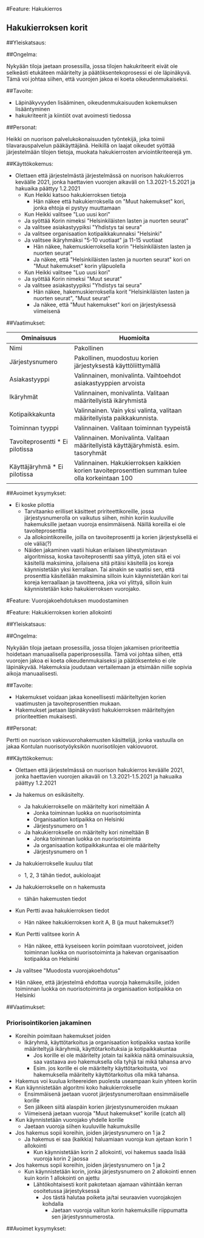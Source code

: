 #Feature: Hakukierros

## Hakukierroksen korit

##Yleiskatsaus:

##Ongelma:

Nykyään tiloja jaetaan prosessilla, jossa tilojen hakukriteerit eivät ole selkeästi etukäteen määritelty
ja päätöksentekoprosessi ei ole läpinäkyvä. Tämä voi johtaa siihen, että vuorojen jakoa 
ei koeta oikeudenmukaiseksi. 

##Tavoite:
* Läpinäkyvyyden lisääminen, oikeudenmukaisuuden kokemuksen lisääntyminen
* hakukriteerit ja kiintiöt ovat avoimesti tiedossa

##Personat:

Heikki on nuorison palvelukokonaisuuden työntekijä,
joka toimii tilavarauspalvelun pääkäyttäjänä.
Heikillä on laajat oikeudet syöttää järjestelmään tilojen tietoja,
muokata hakukierrosten arviointikriteerejä ym.

##Käyttökokemus:

* Olettaen että järjestelmästä järjestelmässä on nuorison hakukierros keväälle 2021,
jonka haettavien vuorojen aikaväli on 1.3.2021-1.5.2021 ja hakuaika päättyy 1.2.2021
    * Kun Heikki katsoo hakukierroksen tietoja
        * Hän näkee että hakukierroksella on "Muut hakemukset" kori, jonka ehtoja ei pystyy muuttamaan
    * Kun Heikki valitsee "Luo uusi kori"
    * Ja syöttää Korin nimeksi "Helsinkiläisten lasten ja nuorten seurat"
    * Ja valitsee asiakastyypiksi "Yhdistys tai seura"
    * Ja valitsee organisaation kotipaikkakunnaksi "Helsinki"
    * Ja valitsee ikäryhmäksi "5-10 vuotiaat" ja 11-15 vuotiaat
        * Hän näkee, hakemuskierroksella korin "Helsinkiläisten lasten ja nuorten seurat"
        * Ja näkee, että "Helsinkiläisten lasten ja nuorten seurat" kori on "Muut hakemukset" korin yläpuolella
    * Kun Heikki valitsee "Luo uusi kori"
    * Ja syöttää Korin nimeksi "Muut seurat"
    * Ja valitsee asiakastyypiksi "Yhdistys tai seura"
        * Hän näkee, hakemuskierroksella korit "Helsinkiläisten lasten ja nuorten seurat", "Muut seurat" 
        * Ja näkee, että "Muut hakemukset" kori on järjestyksessä viimeisenä

##Vaatimukset:

| Ominaisuus                      | Huomioita                                                                                        |
|---------------------------------|--------------------------------------------------------------------------------------------------|
| Nimi                            | Pakollinen                                                                                       |
| Järjestysnumero                 | Pakollinen, muodostuu korien järjestyksestä käyttöliittymällä                                    |
| Asiakastyyppi                   | Valinnainen, monivalinta. Vaihtoehdot asiakastyyppien arvoista                                   |
| Ikäryhmät                       | Valinnainen, monivalinta. Valitaan määritellyistä ikäryhmistä                                    |
| Kotipaikkakunta                 | Valinnainen. Vain yksi valinta, valitaan määritellyista paikkakunnista.                          |
| Toiminnan tyyppi                | Valinnainen. Valitaan toiminnan tyypeistä                                                        |
| Tavoiteprosentti * Ei pilotissa | Valinnainen. Monivalinta. Valitaan määritellyistä käyttäjäryhmistä.   esim. tasoryhmät           |
| Käyttäjäryhmä * Ei pilotissa    | Valinnainen. Hakukierroksen kaikkien korien tavoiteprosenttien summan tulee olla korkeintaan 100 |

##Avoimet kysymykset:
* Ei koske pilottia
    * Tarvitaanko erilliset käsitteet pririteettikoreille, jossa järjestysnumerolla on vaikutus siihen,
mihin koriin kuuluville hakemuksille jaetaan vuoroja ensimmäisenä. Näillä koreilla ei ole tavoiteprosenttia 
    * Ja allokointikoreille, joilla on tavoiteprosentti ja korien järjestyksellä ei ole väliä(?)
    * Näiden jakaminen vaatii hiukan erilaisen lähestymistavan algoritmissa, koska tavoiteprosentti saa ylittyä,
    joten sitä ei voi käsitellä maksimina, jollaisena sitä pitäisi käsitellä jos koreja käynnistetään yksi kerrallaan. 
    Tai ainakin se vaatisi sen, että prosenttia käsitellään maksimina silloin kuin käynnistetään kori tai koreja kerraallaan
    ja tavoitteena, joka voi ylittyä, silloin kuin käynnistetään koko hakukierroksen vuorojako.

#Feature: Vuorojakoehdotuksen muodostaminen

#Feature: Hakukierroksen korien allokointi

##Yleiskatsaus: 

##Ongelma:

Nykyään tiloja jaetaan prosessilla, jossa tilojen jakamisen prioriteettia hoidetaan manuaalisella paperiprosessilla.
Tämä voi johtaa siihen, että vuorojen jakoa ei koeta oikeudenmukaiseksi ja päätöksenteko ei ole läpinäkyvää.
Hakemuksia joudutaan vertailemaan ja etsimään niille sopivia aikoja manuaalisesti. 

##Tavoite:

* Hakemukset voidaan jakaa koneellisesti määriteltyjen korien vaatimusten ja tavoiteprosenttien mukaan. 
* Hakemukset jaetaan läpinäkyvästi hakukierroksen määriteltyjen prioriteettien mukaisesti. 

##Personat:

Pertti on nuorison vakiovuorohakemusten käsittelijä, jonka vastuulla on jakaa Kontulan nuorisotyöyksikön nuorisotilojen vakiovuorot.

##Käyttökokemus:

* Olettaen että järjestelmässä on nuorison hakukierros keväälle 2021, jonka haettavien vuorojen aikaväli on 1.3.2021-1.5.2021 ja hakuaika päättyy 1.2.2021
* Ja hakemus on esikäsitelty. 
    * Ja hakukierrokselle on määritelty kori nimeltään A
        * Jonka toiminnan luokka on nuorisotoiminta
        * Organisaation kotipaikka on Helsinki
        * Järjestysnumero on 1
    * Ja hakukierrokselle on määritelty kori nimeltään B
        * Jonka toiminnan luokka on nuorisotoiminta
        * Ja organisaation kotipaikkakuntaa ei ole määritelty
        * Järjestysnumero on 1
 * Ja hakukierrokselle kuuluu tilat
    * 1, 2, 3 tähän tiedot, aukioloajat
 * Ja hakukierrokselle on n hakemusta
    * tähän hakemusten tiedot
 
 * Kun Pertti avaa hakukierroksen tiedot
    * Hän näkee hakukierroksen korit A, B (ja muut hakemukset?)
    
 * Kun Pertti valitsee korin A
    * Hän näkee, että kyseiseen koriin poimitaan vuorotoiveet, joiden toiminnan luokka on nuorisotoiminta ja hakevan organisaation kotipaikka on Helsinki
 * Ja valitsee "Muodosta vuorojakoehdotus"
 * Hän näkee, että järjestelmä ehdottaa vuoroja hakemuksille, joiden toiminnan luokka on nuorisotoiminta ja organisaation kotipaikka on Helsinki    
 
##Vaatimukset:

### Priorisointikorien jakaminen
* Koreihin poimitaan hakemukset joiden
    * Ikäryhmä, käyttötarkoitus ja organisaation kotipaikka vastaa korille määriteltyjä ikäryhmiä, käyttötarkoituksia ja kotipaikkakuntaa
        * Jos korille ei ole määritelty jotain tai kaikkia näitä ominaisuuksia, saa vastaava avo hakemuksella olla tyhjä tai mikä tahansa arvo
        * Esim. jos korille ei ole määritelty käyttötarkoitusta, voi hakemuksella määritelty käyttötarkoitus olla mikä tahansa.
* Hakemus voi kuulua kriteereiden puolesta useampaan kuin yhteen koriin   
* Kun käynnistetään algoritmi koko hakukierrokselle
    * Ensimmäisenä jaetaan vuorot järjestysnumeroltaan ensimmäiselle korille
    * Sen jälkeen siitä alaspäin korien järjestysnumeroiden mukaan
    * Viimeisenä jaetaan vuoroja "Muut hakemukset" korille (catch all)
* Kun käynnistetään vuorojako yhdelle korille
    * Jaetaan vuoroja siihen kuuluville hakumuksille
* Jos hakemus sopii koreihin, joiden järjestysnumero on 1 ja 2 
    * Ja hakemus ei saa (kaikkia) haluamiaan vuoroja kun ajetaan korin 1 allokointi
        * Kun käynnistetään korin 2 allokointi, voi hakemus saada lisää vuoroja korin 2 jaossa 
* Jos hakemus sopii koreihin, joiden järjestysnumero on 1 ja 2 
    * Kun käynnistetään korin, jonka järjestysnumero on 2 allokointi ennen kuin korin 1 allokointi on ajettu
        * Lähtökohtaisesti korit pakotetaan ajamaan vähintään kerran osoitetussa järjestyksessä
            * Jos tästä halutaa poiketa ja/tai seuraavien vuorojakojen kohdalla
                * Jaetaan vuoroja valitun korin hakemuksille riippumatta sen järjestysnnumerosta. 
    
##Avoimet kysymykset:

